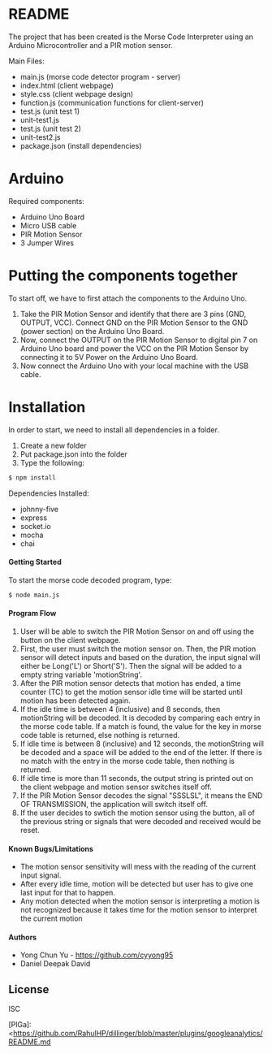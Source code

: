 # README

The project that has been created is the Morse Code Interpreter using an Arduino Microcontroller and a PIR motion sensor.

Main Files:
- main.js (morse code detector program - server)
- index.html (client webpage)
- style.css (client webpage design)
- function.js (communication functions for client-server)
- test.js (unit test 1)
- unit-test1.js
- test.js (unit test 2)
- unit-test2.js
- package.json (install dependencies)

# Arduino
Required components:
  - Arduino Uno Board
  - Micro USB cable
  - PIR Motion Sensor
  - 3 Jumper Wires

# Putting the components together
To start off, we have to first attach the components to the Arduino Uno. 

1. Take the PIR Motion Sensor and identify that there are 3 pins (GND, OUTPUT, VCC). Connect GND on the PIR Motion Sensor to the GND (power section) on the Arduino Uno Board.
2. Now, connect the OUTPUT on the PIR Motion Sensor to digital pin 7 on Arduino Uno board and power the  VCC on the PIR Motion Sensor by connecting it to 5V Power on the Arduino Uno Board.
3. Now connect the Arduino Uno with your local machine with the USB cable.

# Installation
In order to start, we need to install all dependencies in a folder.

1. Create a new folder
2. Put package.json into the folder
3. Type the following:
```sh
$ npm install
```

Dependencies Installed:
- johnny-five
- express
- socket.io
- mocha
- chai

#### Getting Started
To start the morse code decoded program, type:
```sh
$ node main.js
```
#### Program Flow
1. User will be able to switch the PIR Motion Sensor on and off using the button on the client webpage. 
2. First, the user must switch the motion sensor on. Then, the PIR motion sensor will detect inputs and based on the duration, the input signal will either be Long('L') or Short('S'). Then the signal will be added to a empty string variable 'motionString'.
3. After the PIR motion sensor detects that motion has ended, a time counter (TC) to get the motion sensor idle time will be started until motion has been detected again. 
4. If the idle time is between 4 (inclusive) and 8 seconds, then motionString will be decoded. It is decoded by comparing each entry in the morse code table. If a match is found, the value for the key in morse code table is returned, else nothing is returned.
5. If idle time is between 8 (inclusive) and 12 seconds, the motionString will be decoded and a space will be added to the end of the letter. If there is no match with the entry in the morse code table, then nothing is returned.
6. If idle time is more than 11 seconds, the output string is printed out on the client webpage and motion sensor switches itself off.
7. If the PIR Motion Sensor decodes the signal "SSSLSL", it means the END OF TRANSMISSION, the application will switch itself off.
8. If the user decides to swtich the motion sensor using the button, all of the previous string or signals that were decoded and received would be reset.

#### Known Bugs/Limitations
- The motion sensor sensitivity will mess with the reading of the current input signal.
- After every idle time, motion will be detected but user has to give one last input for that to happen.
- Any motion detected when the motion sensor is interpreting a motion is not recognized because it takes time for the motion sensor to interpret the current motion

#### Authors
- Yong Chun Yu - https://github.com/cyyong95
- Daniel Deepak David

License
----

ISC

[//]: # (These are reference links used in the body of this note and get stripped out when the markdown processor does its job. There is no need to format nicely because it shouldn't be seen. Thanks SO - http://stackoverflow.com/questions/4823468/store-comments-in-markdown-syntax)


   [dill]: <https://github.com/joemccann/dillinger>
   [git-repo-url]: <https://github.com/joemccann/dillinger.git>
   [john gruber]: <http://daringfireball.net>
   [df1]: <http://daringfireball.net/projects/markdown/>
   [markdown-it]: <https://github.com/markdown-it/markdown-it>
   [Ace Editor]: <http://ace.ajax.org>
   [node.js]: <http://nodejs.org>
   [Twitter Bootstrap]: <http://twitter.github.com/bootstrap/>
   [jQuery]: <http://jquery.com>
   [@tjholowaychuk]: <http://twitter.com/tjholowaychuk>
   [express]: <http://expressjs.com>
   [AngularJS]: <http://angularjs.org>
   [Gulp]: <http://gulpjs.com>

   [PlDb]: <https://github.com/joemccann/dillinger/tree/master/plugins/dropbox/README.md>
   [PlGh]: <https://github.com/joemccann/dillinger/tree/master/plugins/github/README.md>
   [PlGd]: <https://github.com/joemccann/dillinger/tree/master/plugins/googledrive/README.md>
   [PlOd]: <https://github.com/joemccann/dillinger/tree/master/plugins/onedrive/README.md>
   [PlMe]: <https://github.com/joemccann/dillinger/tree/master/plugins/medium/README.md>
   [PlGa]: <https://github.com/RahulHP/dillinger/blob/master/plugins/googleanalytics/README.md
